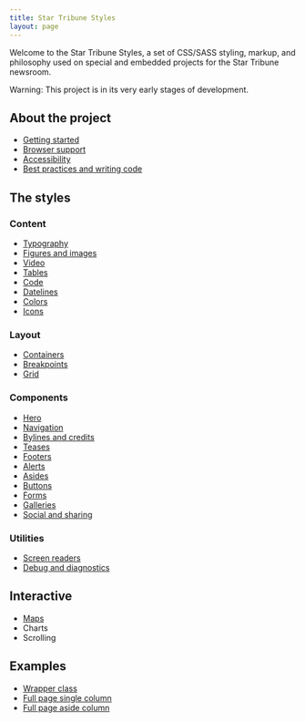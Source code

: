```yaml
---
title: Star Tribune Styles
layout: page
---
```


<p class="lead">Welcome to the Star Tribune Styles, a set of CSS/SASS styling, markup, and philosophy used on special and embedded projects for the Star Tribune newsroom.</p>

<div class="alert alert-warning"><span class="sr-only">Warning: </span>This project is in its very early stages of development.</div>

## About the project

* [Getting started](./pages/about/getting-started.html)
* [Browser support](./pages/about/browser-support.html)
* [Accessibility](./pages/about/accessibility.html)
* [Best practices and writing code](./pages/about/best-practices.html)

## The styles

### Content

* [Typography](./pages/content/typography.html)
* [Figures and images](./pages/content/figures-images.html)
* [Video](./pages/content/video.html)
* [Tables](./pages/content/tables.html)
* [Code](./pages/content/code.html)
* [Datelines](./pages/content/dateline.html)
* [Colors](./pages/content/colors.html)
* [Icons](./pages/content/icons.html)

### Layout

* [Containers](./pages/layout/containers.html)
* [Breakpoints](./pages/layout/breakpoints.html)
* [Grid](./pages/layout/grid.html)

### Components

* [Hero](./pages/components/hero.html)
* [Navigation](./pages/components/navigation.html)
* [Bylines and credits](./pages/components/credits.html)
* [Teases](./pages/components/teases.html)
* [Footers](./pages/components/footers.html)
* [Alerts](./pages/components/alerts.html)
* [Asides](./pages/components/asides.html)
* [Buttons](./pages/components/buttons.html)
* [Forms](./pages/components/forms.html)
* [Galleries](./pages/components/gallery.html)
* [Social and sharing](./pages/components/social.html)

<!-- ### Strib-embeds

* [Bug](./pages/strib-tags/bug.html)
* [Gallery](./pages/strib-tags/gallery.html)
* [Graphic](./pages/strib-tags/graphic.html)
* [Image](./pages/strib-tags/image.html)
* [Link](./pages/strib-tags/link.html)
* [Quote](./pages/strib-tags/quote.html)
* [Text](./pages/strib-tags/text.html)
* [Video](./pages/strib-tags/video.html) -->

### Utilities

* [Screen readers](./pages/utilities/screen-reader.html)
* [Debug and diagnostics](./pages/utilities/debug.html)

## Interactive

* [Maps](./pages/components/maps.html)
* Charts
* Scrolling

## Examples

* [Wrapper class](./pages/examples/wrapper.html)
* [Full page single column](./pages/examples/full-page.html)
* [Full page aside column](./pages/examples/feature-aside-column.html)
